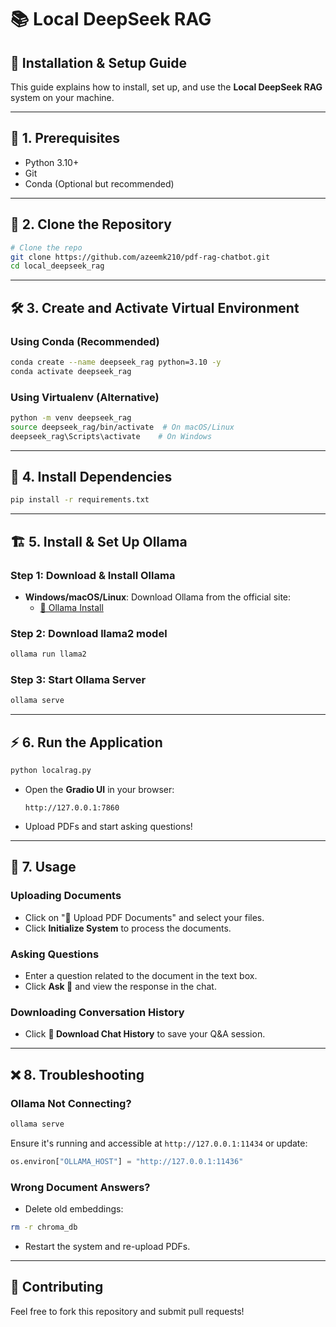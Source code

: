 # 📚 Local DeepSeek RAG

## 🚀 Installation & Setup Guide

This guide explains how to install, set up, and use the **Local DeepSeek RAG** system on your machine.

---

## 📌 **1. Prerequisites**
- Python 3.10+
- Git
- Conda (Optional but recommended)

---

## 🔧 **2. Clone the Repository**
```bash
# Clone the repo
git clone https://github.com/azeemk210/pdf-rag-chatbot.git
cd local_deepseek_rag
```

---

## 🛠 **3. Create and Activate Virtual Environment**
### **Using Conda** (Recommended)
```bash
conda create --name deepseek_rag python=3.10 -y
conda activate deepseek_rag
```

### **Using Virtualenv** (Alternative)
```bash
python -m venv deepseek_rag
source deepseek_rag/bin/activate  # On macOS/Linux
deepseek_rag\Scripts\activate    # On Windows
```

---

## 🔽 **4. Install Dependencies**
```bash
pip install -r requirements.txt
```

---

## 🏗 **5. Install & Set Up Ollama**

### **Step 1: Download & Install Ollama**
- **Windows/macOS/Linux**: Download Ollama from the official site:
  - [🔗 Ollama Install](https://ollama.com/download)


### **Step 2: Download llama2 model**
```bash
ollama run llama2
```

### **Step 3: Start Ollama Server**
```bash
ollama serve
```


---

## ⚡ **6. Run the Application**
```bash
python localrag.py
```

- Open the **Gradio UI** in your browser:
  ```
  http://127.0.0.1:7860
  ```
- Upload PDFs and start asking questions!

---

## 📝 **7. Usage**
### **Uploading Documents**
- Click on "📂 Upload PDF Documents" and select your files.
- Click **Initialize System** to process the documents.

### **Asking Questions**
- Enter a question related to the document in the text box.
- Click **Ask 🤖** and view the response in the chat.

### **Downloading Conversation History**
- Click **💾 Download Chat History** to save your Q&A session.

---

## ❌ **8. Troubleshooting**
### **Ollama Not Connecting?**
```bash
ollama serve
```
Ensure it's running and accessible at `http://127.0.0.1:11434` or update:
```python
os.environ["OLLAMA_HOST"] = "http://127.0.0.1:11436"
```

### **Wrong Document Answers?**
- Delete old embeddings:
```bash
rm -r chroma_db
```
- Restart the system and re-upload PDFs.

---

## 🤝 **Contributing**
Feel free to fork this repository and submit pull requests!


